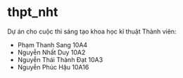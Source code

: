 # thpt_nht
Dự án cho cuộc thi sáng tạo khoa học kĩ thuật
Thành viên:
- Phạm Thanh Sang 10A4
- Nguyễn Nhất Duy 10A2
- Nguyễn Thái Thành Đạt 10A3
- Nguyễn Phúc Hậu 10A16
